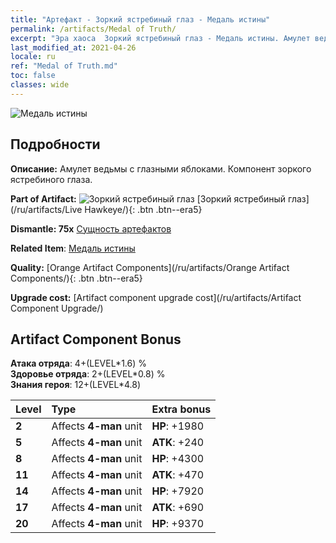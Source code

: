 ```yaml
---
title: "Артефакт - Зоркий ястребиный глаз - Медаль истины"
permalink: /artifacts/Medal of Truth/
excerpt: "Эра хаоса  Зоркий ястребиный глаз - Медаль истины. Амулет ведьмы с глазными яблоками. Компонент зоркого ястребиного глаза."
last_modified_at: 2021-04-26
locale: ru
ref: "Medal of Truth.md"
toc: false
classes: wide
---
```


 ![Медаль истины](/images/t/artifact_40333.png)



## Подробности

 **Описание:** Амулет ведьмы с глазными яблоками. Компонент зоркого ястребиного глаза.

 **Part of Artifact:** ![Зоркий ястребиный глаз](/images/t/icon_artifact_33.png) [Зоркий ястребиный глаз](/ru/artifacts/Live Hawkeye/){: .btn .btn--era5}

 **Dismantle: 75x** [Сущность артефактов](/ItemsRU/con_905/)

 **Related Item**: [Медаль истины](/ItemsRU/art_134/)

 **Quality:** [Orange Artifact Components](/ru/artifacts/Orange Artifact Components/){: .btn .btn--era5}

 **Upgrade cost:** [Artifact component upgrade cost](/ru/artifacts/Artifact Component Upgrade/)

## Artifact Component Bonus

  **Атака отряда**: 4+(LEVEL\*1.6) %<br/>**Здоровье отряда**: 2+(LEVEL\*0.8) %<br/>**Знания героя**: 12+(LEVEL\*4.8)

  |  Level  | Type |    Extra bonus  | 
  |:--------|:-----|:----------------| 
  | **2** | Affects **4-man** unit | **HP**: +1980 | 
  | **5** | Affects **4-man** unit | **ATK**: +240 | 
  | **8** | Affects **4-man** unit | **HP**: +4300 | 
  | **11** | Affects **4-man** unit | **ATK**: +470 | 
  | **14** | Affects **4-man** unit | **HP**: +7920 | 
  | **17** | Affects **4-man** unit | **ATK**: +690 | 
  | **20** | Affects **4-man** unit | **HP**: +9370 | 
